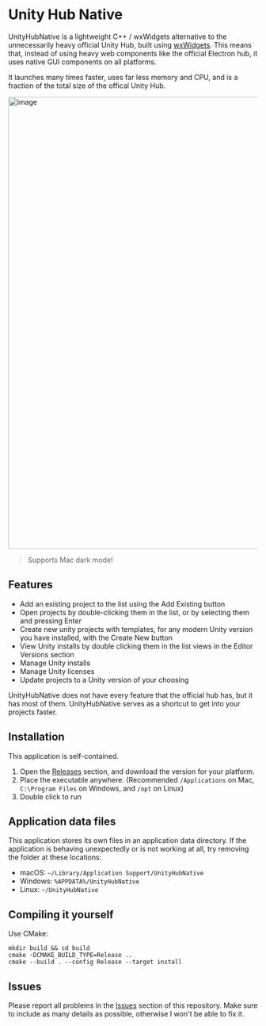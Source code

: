 # Unity Hub Native

UnityHubNative is a lightweight C++ / wxWidgets alternative to the unnecessarily heavy official Unity Hub, built using [wxWidgets](https://wxwidgets.org/). This means that, instead of using heavy web components like the official Electron hub, it uses native GUI components on all platforms.

It launches many times faster, uses far less memory and CPU, and is a fraction of the total size of the offical Unity Hub.

<img width="912" alt="image" src="https://user-images.githubusercontent.com/22283943/193929653-a4aad2b6-229b-4438-afee-c30a7ae39949.png">

> Supports Mac dark mode!


## Features
- Add an existing project to the list using the Add Existing button
- Open projects by double-clicking them in the list, or by selecting them and pressing Enter
- Create new unity projects with templates, for any modern Unity version you have installed, with the Create New button
- View Unity installs by double clicking them in the list views in the Editor Versions section
- Manage Unity installs
- Manage Unity licenses
- Update projects to a Unity version of your choosing

UnityHubNative does not have every feature that the official hub has, but it has most of them. UnityHubNative serves as a shortcut to get into your projects faster. 

## Installation
This application is self-contained.
1. Open the [Releases](https://github.com/Ravbug/UnityHubNative/releases) section, and download the version for your platform.
2. Place the executable anywhere. (Recommended `/Applications` on Mac, `C:\Program Files` on Windows, and `/opt` on Linux)
3. Double click to run

## Application data files
This application stores its own files in an application data directory. If the application is behaving unexpectedly or is not working at all, try removing the folder at these locations:
- macOS: `~/Library/Application Support/UnityHubNative`
- Windows: `%APPDATA%/UnityHubNative`
- Linux: `~/UnityHubNative`

## Compiling it yourself

Use CMake:
```
mkdir build && cd build
cmake -DCMAKE_BUILD_TYPE=Release ..
cmake --build . --config Release --target install
```

## Issues
Please report all problems in the [Issues](https://github.com/Ravbug/UnityHubNative/issues) section of this repository. 
Make sure to include as many details as possible, otherwise I won't be able to fix it.
